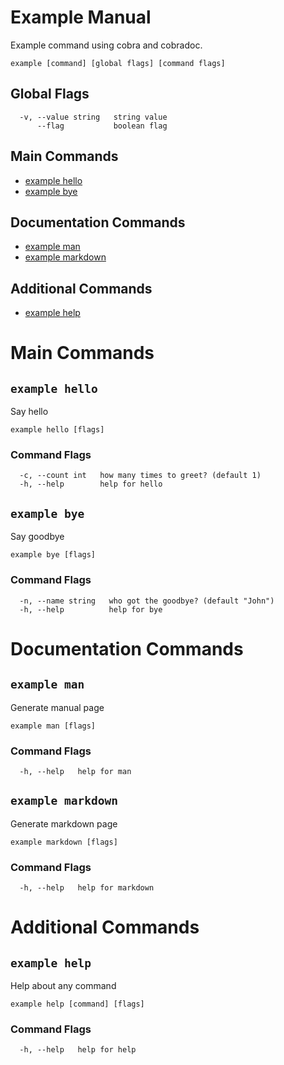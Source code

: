 # Example Manual

Example command using cobra and cobradoc.

```text
example [command] [global flags] [command flags]
```

## Global Flags

```text
  -v, --value string   string value
      --flag           boolean flag
```

## Main Commands

* [example hello](#example-hello)
* [example bye](#example-bye)

## Documentation Commands

* [example man](#example-man)
* [example markdown](#example-markdown)

## Additional Commands

* [example help](#example-help)

# Main Commands

## `example hello`

Say hello

```text
example hello [flags]
```

### Command Flags

```text
  -c, --count int   how many times to greet? (default 1)
  -h, --help        help for hello
```

## `example bye`

Say goodbye

```text
example bye [flags]
```

### Command Flags

```text
  -n, --name string   who got the goodbye? (default "John")
  -h, --help          help for bye
```

# Documentation Commands

## `example man`

Generate manual page

```text
example man [flags]
```

### Command Flags

```text
  -h, --help   help for man
```

## `example markdown`

Generate markdown page

```text
example markdown [flags]
```

### Command Flags

```text
  -h, --help   help for markdown
```

# Additional Commands

## `example help`

Help about any command

```text
example help [command] [flags]
```

### Command Flags

```text
  -h, --help   help for help
```
